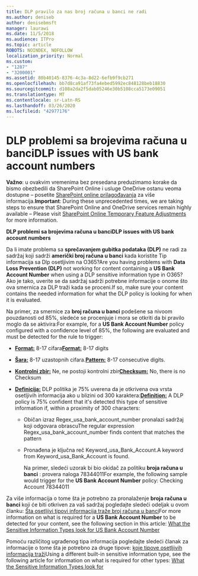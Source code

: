 ```yaml
---
title: DLP pravilo za nas broj računa u banci ne radi
ms.author: deniseb
author: denisebmsft
manager: laurawi
ms.date: 11/5/2018
ms.audience: ITPro
ms.topic: article
ROBOTS: NOINDEX, NOFOLLOW
localization_priority: Normal
ms.custom:
- "1287"
- "3200001"
ms.assetid: 80b40145-8376-4c3a-8d22-6efb9f9cb271
ms.openlocfilehash: bb7d8ca91af73fa4ebed5992ec848128beb18830
ms.sourcegitcommit: d108a2da2f5dab05246e30b5108cca5173e09051
ms.translationtype: MT
ms.contentlocale: sr-Latn-RS
ms.lasthandoff: 03/26/2020
ms.locfileid: "42977176"
---
```

# <a name="dlp-issues-with-us-bank-account-numbers"></a><span data-ttu-id="2b76f-102">DLP problemi sa brojevima računa u banci</span><span class="sxs-lookup"><span data-stu-id="2b76f-102">DLP issues with US bank account numbers</span></span>

<span data-ttu-id="2b76f-103">**Važno**: u ovakvim vremenima bez presedana preduzimamo korake da bismo obezbedili da SharePoint Online i usluge OneDrive ostanu veoma dostupne – posetite [SharePoint online prilagođavanja](https://aka.ms/ODSPAdjustments) za više informacija.</span><span class="sxs-lookup"><span data-stu-id="2b76f-103">**Important**: During these unprecedented times, we are taking steps to ensure that SharePoint Online and OneDrive services remain highly available – Please visit [SharePoint Online Temporary Feature Adjustments](https://aka.ms/ODSPAdjustments) for more information.</span></span>

<span data-ttu-id="2b76f-104">**DLP problemi sa brojevima računa u banci**</span><span class="sxs-lookup"><span data-stu-id="2b76f-104">**DLP issues with US bank account numbers**</span></span>

<span data-ttu-id="2b76f-105">Da li imate problema sa **sprečavanjem gubitka podataka (DLP)** ne radi za sadržaj koji sadrži **američki broj računa u banci** kada koristite Tip informacija sa Dlp osetljivim na O365?</span><span class="sxs-lookup"><span data-stu-id="2b76f-105">Are you having problems with **Data Loss Prevention (DLP)** not working for content containing a **US Bank Account Number** when using a DLP sensitive information type in O365?</span></span> <span data-ttu-id="2b76f-106">Ako je tako, uverite se da sadržaj sadrži potrebne informacije o onome što ova smernica za DLP traži kada se proceni.</span><span class="sxs-lookup"><span data-stu-id="2b76f-106">If so, make sure your content contains the needed information for what the DLP policy is looking for when it is evaluated.</span></span>
  
<span data-ttu-id="2b76f-107">Na primer, za smernice za **broj računa u banci** podešene sa nivoom pouzdanosti od 85%, sledeće se procenjuje i mora se otkriti da bi pravilo moglo da se aktivira:</span><span class="sxs-lookup"><span data-stu-id="2b76f-107">For example, for a **US Bank Account Number** policy configured with a confidence level of 85%, the following are evaluated and must be detected for the rule to trigger:</span></span>
  
- <span data-ttu-id="2b76f-108">**[Format:](https://docs.microsoft.com/office365/securitycompliance/what-the-sensitive-information-types-look-for#format-77)** 8-17 cifara</span><span class="sxs-lookup"><span data-stu-id="2b76f-108">**[Format:](https://docs.microsoft.com/office365/securitycompliance/what-the-sensitive-information-types-look-for#format-77)** 8-17 digits</span></span>

- <span data-ttu-id="2b76f-109">**[Šara:](https://docs.microsoft.com/office365/securitycompliance/what-the-sensitive-information-types-look-for#pattern-77)** 8-17 uzastopnih cifara.</span><span class="sxs-lookup"><span data-stu-id="2b76f-109">**[Pattern:](https://docs.microsoft.com/office365/securitycompliance/what-the-sensitive-information-types-look-for#pattern-77)** 8-17 consecutive digits.</span></span>

- <span data-ttu-id="2b76f-110">**[Kontrolni zbir:](https://docs.microsoft.com/office365/securitycompliance/what-the-sensitive-information-types-look-for#checksum-76)** Ne, ne postoji kontrolni zbir</span><span class="sxs-lookup"><span data-stu-id="2b76f-110">**[Checksum:](https://docs.microsoft.com/office365/securitycompliance/what-the-sensitive-information-types-look-for#checksum-76)** No, there is no Checksum</span></span>

- <span data-ttu-id="2b76f-111">**[Definicija:](https://docs.microsoft.com/office365/securitycompliance/what-the-sensitive-information-types-look-for)** DLP politika je 75% uverena da je otkrivena ova vrsta osetljivih informacija ako u blizini od 300 karaktera:</span><span class="sxs-lookup"><span data-stu-id="2b76f-111">**[Definition:](https://docs.microsoft.com/office365/securitycompliance/what-the-sensitive-information-types-look-for)** A DLP policy is 75% confident that it's detected this type of sensitive information if, within a proximity of 300 characters:</span></span>

  - <span data-ttu-id="2b76f-112">Običan izraz Regex_usa_bank_account_number pronalazi sadržaj koji odgovara obrascu</span><span class="sxs-lookup"><span data-stu-id="2b76f-112">The regular expression Regex_usa_bank_account_number finds content that matches the pattern</span></span>

  - <span data-ttu-id="2b76f-113">Pronađena je ključna reč Keyword_usa_Bank_Account.</span><span class="sxs-lookup"><span data-stu-id="2b76f-113">A keyword from Keyword_usa_Bank_Account is found.</span></span>

    <span data-ttu-id="2b76f-114">Na primer, sledeći uzorak bi bio okidač za politiku **broja računa u banci** : provera naloga 78344011</span><span class="sxs-lookup"><span data-stu-id="2b76f-114">For example, the following sample would trigger for the **US Bank Account Number** policy: Checking Account 78344011</span></span>

<span data-ttu-id="2b76f-115">Za više informacija o tome šta je potrebno za pronalaženje **broja računa u banci** koji će biti otkriven za vaš sadržaj pogledajte sledeći odeljak u ovom članku: [Šta osetljivi tipovi informacija traže broj računa u banci](https://docs.microsoft.com/office365/securitycompliance/what-the-sensitive-information-types-look-for#us-bank-account-number)</span><span class="sxs-lookup"><span data-stu-id="2b76f-115">For more information on what is required for a **US Bank Account Number** to be detected for your content, see the following section in this article: [What the Sensitive Information Types look for US Bank Account Number](https://docs.microsoft.com/office365/securitycompliance/what-the-sensitive-information-types-look-for#us-bank-account-number)</span></span>
  
<span data-ttu-id="2b76f-116">Pomoću različitog ugrađenog tipa informacija pogledajte sledeći članak za informacije o tome šta je potrebno za druge tipove: [koje tipove osetljivih informacija traži](https://docs.microsoft.com/office365/securitycompliance/what-the-sensitive-information-types-look-for)</span><span class="sxs-lookup"><span data-stu-id="2b76f-116">Using a different built-in sensitive information type, see the following article for information on what is required for other types: [What the Sensitive Information Types look for](https://docs.microsoft.com/office365/securitycompliance/what-the-sensitive-information-types-look-for)</span></span>
  